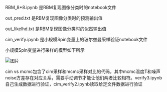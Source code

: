 RBM_8*8.ipynb 是RBM复现图像分类时的notebook文件

out_pred.txt 是RBM复现图像分类时的预测输出值

out_likelhd.txt 是RBM复现图像分类时的似然输出值

cim_verify.ipynb 是小规模Spin变量上的玻尔兹曼采样验证notebook文件

小规模Spin变量进行采样的模型如下所示

![图片](https://github.com/user-attachments/assets/b58a6319-7e89-4f70-bd18-1a50225d5148) 

cim vs mcmc包含了cim采样和mcmc采样对比的代码，其中mcmc温度T和噪声noise方差存在对应关系，需要手动调节才能让他们两者比较相符。verify3.ipynb自己生成数据进行验证，cim_verify2.ipynb读取给定文件数据进行验证
